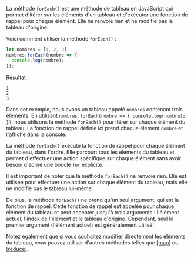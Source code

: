 
La méthode `forEach()` est une méthode de tableau en JavaScript qui permet d'itérer sur les éléments d'un tableau et d'exécuter une fonction de rappel pour chaque élément. Elle ne renvoie rien et ne modifie pas le tableau d'origine.

Voici comment utiliser la méthode `forEach()` :

```javascript
let nombres = [1, 2, 3];
nombres.forEach(nombre => {
  console.log(nombre);
});
```

Résultat :
```
1
2
3
```

Dans cet exemple, nous avons un tableau appelé `nombres` contenant trois éléments. En utilisant `nombres.forEach(nombre => { console.log(nombre); })`, nous utilisons la méthode `forEach()` pour itérer sur chaque élément du tableau. La fonction de rappel définie ici prend chaque élément `nombre` et l'affiche dans la console.

La méthode `forEach()` exécute la fonction de rappel pour chaque élément du tableau, dans l'ordre. Elle parcourt tous les éléments du tableau et permet d'effectuer une action spécifique sur chaque élément sans avoir besoin d'écrire une boucle `for` explicite.

Il est important de noter que la méthode `forEach()` ne renvoie rien. Elle est utilisée pour effectuer une action sur chaque élément du tableau, mais elle ne modifie pas le tableau lui-même.

De plus, la méthode `forEach()` ne prend qu'un seul argument, qui est la fonction de rappel. Cette fonction de rappel est appelée pour chaque élément du tableau et peut accepter jusqu'à trois arguments : l'élément actuel, l'index de l'élément et le tableau d'origine. Cependant, seul le premier argument (l'élément actuel) est généralement utilisé.

Notez également que si vous souhaitez modifier directement les éléments du tableau, vous pouvez utiliser d'autres méthodes telles que [[map]]() ou [[reduce]]().